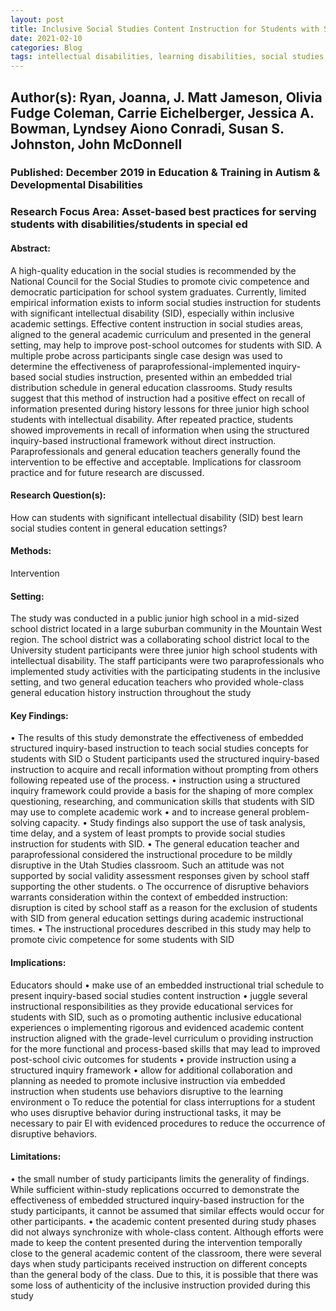 ```yaml
---
layout: post
title: Inclusive Social Studies Content Instruction for Students with Significant Intellectual Disability Using Structured Inquiry-Based Instruction
date: 2021-02-10
categories: Blog
tags: intellectual disabilities, learning disabilities, social studies, civic competence, embedded instruction, structured inquiry
---
```


## Author(s): Ryan, Joanna, J. Matt Jameson, Olivia Fudge Coleman, Carrie Eichelberger, Jessica A. Bowman, Lyndsey Aiono Conradi, Susan S. Johnston, John McDonnell

### Published: December 2019 in Education & Training in Autism & Developmental Disabilities

### Research Focus Area: Asset-based best practices for serving students with disabilities/students in special ed

#### Abstract:
A high-quality education in the social studies is recommended by the National Council for the Social Studies to promote civic competence and democratic participation for school system graduates. Currently, limited empirical information exists to inform social studies instruction for students with significant intellectual disability (SID), especially within inclusive academic settings. Effective content instruction in social studies areas, aligned to the general academic curriculum and presented in the general setting, may help to improve post-school outcomes for students with SID. A multiple probe across participants single case design was used to determine the effectiveness of paraprofessional-implemented inquiry-based social studies instruction, presented within an embedded trial distribution schedule in general education classrooms. Study results suggest that this method of instruction had a positive effect on recall of information presented during history lessons for three junior high school students with intellectual disability. After repeated practice, students showed improvements in recall of information when using the structured inquiry-based instructional framework without direct instruction. Paraprofessionals and general education teachers generally found the intervention to be effective and acceptable. Implications for classroom practice and for future research are discussed.


#### Research Question(s):
How can students with significant intellectual disability (SID) best learn social studies content in general education settings?


#### Methods:
Intervention


#### Setting:
The study was conducted in a public junior high school in a mid-sized school district located in a large suburban community in the Mountain West region. The school district was a collaborating school district local to the University  student participants were three junior high school students with intellectual disability. The staff participants were two paraprofessionals who implemented study activities with the participating students in the inclusive setting, and two general education teachers who provided whole-class general education history instruction throughout the study


#### Key Findings:
• The results of this study demonstrate the effectiveness of embedded structured inquiry-based instruction to teach social studies concepts for students with SID o Student participants used the structured inquiry-based instruction to acquire and recall information without prompting from others following repeated use of the process. • instruction using a structured inquiry framework could provide a basis for the shaping of more complex questioning, researching, and communication skills that students with SID may use to complete academic work • and to increase general problem-solving capacity. • Study findings also support the use of task analysis, time delay, and a system of least prompts to provide social studies instruction for students with SID. • The general education teacher and paraprofessional considered the instructional procedure to be mildly disruptive in the Utah Studies classroom. Such an attitude was not supported by social validity assessment responses given by school staff supporting the other students. o The occurrence of disruptive behaviors warrants consideration within the context of embedded instruction: disruption is cited by school staff as a reason for the exclusion of students with SID from general education settings during academic instructional times. • The instructional procedures described in this study may help to promote civic competence for some students with SID


#### Implications:
Educators should • make use of an embedded instructional trial schedule to present inquiry-based social studies content instruction • juggle several instructional responsibilities as they provide educational services for students with SID, such as o promoting authentic inclusive educational experiences o implementing rigorous and evidenced academic content instruction aligned with the grade-level curriculum o providing instruction for the more functional and process-based skills that may lead to improved post-school civic outcomes for students • provide instruction using a structured inquiry framework • allow for additional collaboration and planning as needed to promote inclusive instruction via embedded instruction when students use behaviors disruptive to the learning environment o To reduce the potential for class interruptions for a student who uses disruptive behavior during instructional tasks, it may be necessary to pair EI with evidenced procedures to reduce the occurrence of disruptive behaviors.


#### Limitations:
• the small number of study participants limits the generality of findings. While sufficient within-study replications occurred to demonstrate the effectiveness of embedded structured inquiry-based instruction for the study participants, it cannot be assumed that similar effects would occur for other participants. • the academic content presented during study phases did not always synchronize with whole-class content. Although efforts were made to keep the content presented during the intervention temporally close to the general academic content of the classroom, there were several days when study participants received instruction on different concepts than the general body of the class. Due to this, it is possible that there was some loss of authenticity of the inclusive instruction provided during this study


